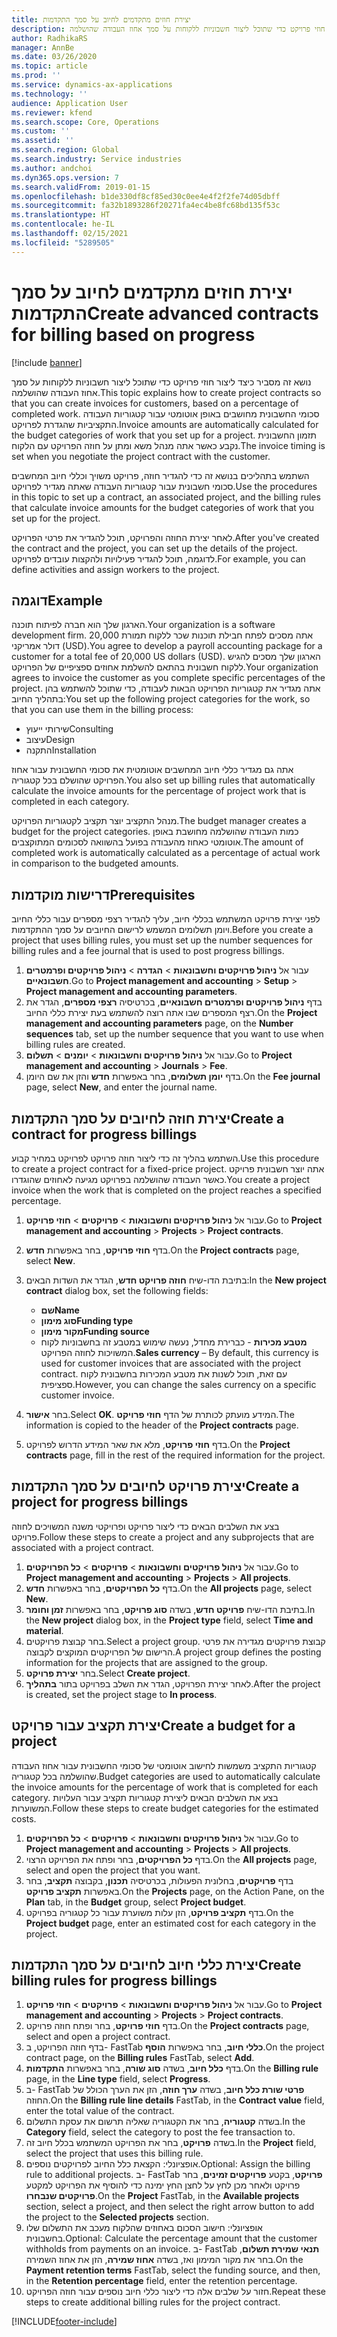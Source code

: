 ```yaml
---
title: יצירת חוזים מתקדמים לחיוב על סמך התקדמות
description: נושא זה מסביר כיצד ליצור חוזי פרויקט כדי שתוכל ליצור חשבוניות ללקוחות על סמך אחוז העבודה שהושלמה.
author: RadhikaRS
manager: AnnBe
ms.date: 03/26/2020
ms.topic: article
ms.prod: ''
ms.service: dynamics-ax-applications
ms.technology: ''
audience: Application User
ms.reviewer: kfend
ms.search.scope: Core, Operations
ms.custom: ''
ms.assetid: ''
ms.search.region: Global
ms.search.industry: Service industries
ms.author: andchoi
ms.dyn365.ops.version: 7
ms.search.validFrom: 2019-01-15
ms.openlocfilehash: b1de330df8cf85ed30c0ee4e4f2f2fe74d05dbff
ms.sourcegitcommit: fa32b1893286f20271fa4ec4be8fc68bd135f53c
ms.translationtype: HT
ms.contentlocale: he-IL
ms.lasthandoff: 02/15/2021
ms.locfileid: "5289505"
---
```

# <a name="create-advanced-contracts-for-billing-based-on-progress"></a><span data-ttu-id="af909-103">יצירת חוזים מתקדמים לחיוב על סמך התקדמות</span><span class="sxs-lookup"><span data-stu-id="af909-103">Create advanced contracts for billing based on progress</span></span>
[!include [banner](../includes/banner.md)]

<span data-ttu-id="af909-104">נושא זה מסביר כיצד ליצור חוזי פרויקט כדי שתוכל ליצור חשבוניות ללקוחות על סמך אחוז העבודה שהושלמה.</span><span class="sxs-lookup"><span data-stu-id="af909-104">This topic explains how to create project contracts so that you can create invoices for customers, based on a percentage of completed work.</span></span> <span data-ttu-id="af909-105">סכומי החשבונית מחושבים באופן אוטומטי עבור קטגוריות העבודה התקציביות שהגדרת לפרויקט.</span><span class="sxs-lookup"><span data-stu-id="af909-105">Invoice amounts are automatically calculated for the budget categories of work that you set up for a project.</span></span> <span data-ttu-id="af909-106">תזמון החשבונית נקבע כאשר אתה מנהל משא ומתן על חוזה הפרויקט עם הלקוח.</span><span class="sxs-lookup"><span data-stu-id="af909-106">The invoice timing is set when you negotiate the project contract with the customer.</span></span>

<span data-ttu-id="af909-107">השתמש בתהליכים בנושא זה כדי להגדיר חוזה, פרויקט משויך וכללי חיוב המחשבים סכומי חשבונית עבור קטגוריות העבודה שאתה מגדיר לפרויקט.</span><span class="sxs-lookup"><span data-stu-id="af909-107">Use the procedures in this topic to set up a contract, an associated project, and the billing rules that calculate invoice amounts for the budget categories of work that you set up for the project.</span></span>

<span data-ttu-id="af909-108">לאחר יצירת החוזה והפרויקט, תוכל להגדיר את פרטי הפרויקט.</span><span class="sxs-lookup"><span data-stu-id="af909-108">After you've created the contract and the project, you can set up the details of the project.</span></span> <span data-ttu-id="af909-109">לדוגמה, תוכל להגדיר פעילויות ולהקצות עובדים לפרויקט.</span><span class="sxs-lookup"><span data-stu-id="af909-109">For example, you can define activities and assign workers to the project.</span></span>

## <a name="example"></a><span data-ttu-id="af909-110">דוגמה</span><span class="sxs-lookup"><span data-stu-id="af909-110">Example</span></span>

<span data-ttu-id="af909-111">הארגון שלך הוא חברה לפיתוח תוכנה.</span><span class="sxs-lookup"><span data-stu-id="af909-111">Your organization is a software development firm.</span></span> <span data-ttu-id="af909-112">אתה מסכים לפתח חבילת תוכנות שכר ללקוח תמורת 20,000 דולר אמריקני (USD).</span><span class="sxs-lookup"><span data-stu-id="af909-112">You agree to develop a payroll accounting package for a customer for a total fee of 20,000 US dollars (USD).</span></span> <span data-ttu-id="af909-113">הארגון שלך מסכים להגיש ללקוח חשבונית בהתאם להשלמת אחוזים ספציפיים של הפרויקט.</span><span class="sxs-lookup"><span data-stu-id="af909-113">Your organization agrees to invoice the customer as you complete specific percentages of the project.</span></span> <span data-ttu-id="af909-114">אתה מגדיר את קטגוריות הפרויקט הבאות לעבודה, כדי שתוכל להשתמש בהן בתהליך החיוב:</span><span class="sxs-lookup"><span data-stu-id="af909-114">You set up the following project categories for the work, so that you can use them in the billing process:</span></span>

- <span data-ttu-id="af909-115">שירותי ייעוץ</span><span class="sxs-lookup"><span data-stu-id="af909-115">Consulting</span></span>
- <span data-ttu-id="af909-116">עיצוב</span><span class="sxs-lookup"><span data-stu-id="af909-116">Design</span></span>
- <span data-ttu-id="af909-117">התקנה</span><span class="sxs-lookup"><span data-stu-id="af909-117">Installation</span></span>

<span data-ttu-id="af909-118">אתה גם מגדיר כללי חיוב המחשבים אוטומטית את סכומי החשבונית עבור אחוז הפרויקט שהושלם בכל קטגוריה.</span><span class="sxs-lookup"><span data-stu-id="af909-118">You also set up billing rules that automatically calculate the invoice amounts for the percentage of project work that is completed in each category.</span></span>

<span data-ttu-id="af909-119">מנהל התקציב יוצר תקציב לקטגוריות הפרויקט.</span><span class="sxs-lookup"><span data-stu-id="af909-119">The budget manager creates a budget for the project categories.</span></span> <span data-ttu-id="af909-120">כמות העבודה שהושלמה מחושבת באופן אוטומטי כאחוז מהעבודה בפועל בהשוואה לסכומים המתוקצבים.</span><span class="sxs-lookup"><span data-stu-id="af909-120">The amount of completed work is automatically calculated as a percentage of actual work in comparison to the budgeted amounts.</span></span>

## <a name="prerequisites"></a><span data-ttu-id="af909-121">דרישות מוקדמות</span><span class="sxs-lookup"><span data-stu-id="af909-121">Prerequisites</span></span>

<span data-ttu-id="af909-122">לפני יצירת פרויקט המשתמש בכללי חיוב, עליך להגדיר רצפי מספרים עבור כללי החיוב ויומן תשלומים המשמש לרישום החיובים על סמך ההתקדמות.</span><span class="sxs-lookup"><span data-stu-id="af909-122">Before you create a project that uses billing rules, you must set up the number sequences for billing rules and a fee journal that is used to post progress billings.</span></span>

1. <span data-ttu-id="af909-123">עבור אל **ניהול פרויקטים וחשבונאות** \> **הגדרה** \> **ניהול פרויקטים ופרמטרים חשבונאיים**.</span><span class="sxs-lookup"><span data-stu-id="af909-123">Go to **Project management and accounting** \> **Setup** \> **Project management and accounting parameters**.</span></span>
2. <span data-ttu-id="af909-124">בדף **ניהול פרויקטים ופרמטרים חשבונאיים**, בכרטיסיה **רצפי מספרים**, הגדר את רצף המספרים שבו אתה רוצה להשתמש בעת יצירת כללי החיוב.</span><span class="sxs-lookup"><span data-stu-id="af909-124">On the **Project management and accounting parameters** page, on the **Number sequences** tab, set up the number sequence that you want to use when billing rules are created.</span></span>
3. <span data-ttu-id="af909-125">עבור אל **ניהול פרויקטים וחשבונאות** \> **יומנים** \> **תשלום**.</span><span class="sxs-lookup"><span data-stu-id="af909-125">Go to **Project management and accounting** \> **Journals** \> **Fee**.</span></span>
4. <span data-ttu-id="af909-126">בדף **יומן תשלומים**, בחר באפשרות **חדש** והזן את שם היומן.</span><span class="sxs-lookup"><span data-stu-id="af909-126">On the **Fee journal** page, select **New**, and enter the journal name.</span></span>

## <a name="create-a-contract-for-progress-billings"></a><span data-ttu-id="af909-127">יצירת חוזה לחיובים על סמך התקדמות</span><span class="sxs-lookup"><span data-stu-id="af909-127">Create a contract for progress billings</span></span>

<span data-ttu-id="af909-128">השתמש בהליך זה כדי ליצור חוזה פרויקט לפרויקט במחיר קבוע.</span><span class="sxs-lookup"><span data-stu-id="af909-128">Use this procedure to create a project contract for a fixed-price project.</span></span> <span data-ttu-id="af909-129">אתה יוצר חשבונית פרויקט כאשר העבודה שהושלמה בפרויקט מגיעה לאחוזים שהוגדרו.</span><span class="sxs-lookup"><span data-stu-id="af909-129">You create a project invoice when the work that is completed on the project reaches a specified percentage.</span></span>

1. <span data-ttu-id="af909-130">עבור אל **ניהול פרויקטים וחשבונאות** \> **פרויקטים** \> **חוזי פרויקט**.</span><span class="sxs-lookup"><span data-stu-id="af909-130">Go to **Project management and accounting** \> **Projects** \> **Project contracts**.</span></span>
2. <span data-ttu-id="af909-131">בדף **חוזי פרויקט**, בחר באפשרות **חדש**.</span><span class="sxs-lookup"><span data-stu-id="af909-131">On the **Project contracts** page, select **New**.</span></span>
3. <span data-ttu-id="af909-132">בתיבת הדו-שיח **חוזה פרויקט חדש**, הגדר את השדות הבאים:</span><span class="sxs-lookup"><span data-stu-id="af909-132">In the **New project contract** dialog box, set the following fields:</span></span>

    - <span data-ttu-id="af909-133">**שם**</span><span class="sxs-lookup"><span data-stu-id="af909-133">**Name**</span></span>
    - <span data-ttu-id="af909-134">**סוג מימון**</span><span class="sxs-lookup"><span data-stu-id="af909-134">**Funding type**</span></span>
    - <span data-ttu-id="af909-135">**מקור מימון**</span><span class="sxs-lookup"><span data-stu-id="af909-135">**Funding source**</span></span>
    - <span data-ttu-id="af909-136">**מטבע מכירות** - כברירת מחדל, נעשה שימוש במטבע זה בחשבוניות לקוח המשויכות לחוזה הפרויקט.</span><span class="sxs-lookup"><span data-stu-id="af909-136">**Sales currency** – By default, this currency is used for customer invoices that are associated with the project contract.</span></span> <span data-ttu-id="af909-137">עם זאת, תוכל לשנות את מטבע המכירות בחשבונית לקוח ספציפית.</span><span class="sxs-lookup"><span data-stu-id="af909-137">However, you can change the sales currency on a specific customer invoice.</span></span>

4. <span data-ttu-id="af909-138">בחר **אישור**.</span><span class="sxs-lookup"><span data-stu-id="af909-138">Select **OK**.</span></span> <span data-ttu-id="af909-139">המידע מועתק לכותרת של הדף **חוזי פרויקט**.</span><span class="sxs-lookup"><span data-stu-id="af909-139">The information is copied to the header of the **Project contracts** page.</span></span>
5. <span data-ttu-id="af909-140">בדף **חוזי פרויקט**, מלא את שאר המידע הדרוש לפרויקט.</span><span class="sxs-lookup"><span data-stu-id="af909-140">On the **Project contracts** page, fill in the rest of the required information for the project.</span></span>

## <a name="create-a-project-for-progress-billings"></a><span data-ttu-id="af909-141">יצירת פרויקט לחיובים על סמך התקדמות</span><span class="sxs-lookup"><span data-stu-id="af909-141">Create a project for progress billings</span></span>

<span data-ttu-id="af909-142">בצע את השלבים הבאים כדי ליצור פרויקט ופרויקטי משנה המשויכים לחוזה פרויקט.</span><span class="sxs-lookup"><span data-stu-id="af909-142">Follow these steps to create a project and any subprojects that are associated with a project contract.</span></span>

1. <span data-ttu-id="af909-143">עבור אל **ניהול פרויקטים וחשבונאות** \> **פרויקטים** \> **כל הפרויקטים**.</span><span class="sxs-lookup"><span data-stu-id="af909-143">Go to **Project management and accounting** \> **Projects** \> **All projects**.</span></span>
2. <span data-ttu-id="af909-144">בדף **כל הפרויקטים**, בחר באפשרות **חדש**.</span><span class="sxs-lookup"><span data-stu-id="af909-144">On the **All projects** page, select **New**.</span></span>
3. <span data-ttu-id="af909-145">בתיבת הדו-שיח **פרויקט חדש**, בשדה **סוג פרויקט**, בחר באפשרות **זמן וחומר**.</span><span class="sxs-lookup"><span data-stu-id="af909-145">In the **New project** dialog box, in the **Project type** field, select **Time and material**.</span></span>
4. <span data-ttu-id="af909-146">בחר קבוצת פרויקטים.</span><span class="sxs-lookup"><span data-stu-id="af909-146">Select a project group.</span></span> <span data-ttu-id="af909-147">קבוצת פרויקטים מגדירה את פרטי הרישום של הפרויקטים המוקצים לקבוצה.</span><span class="sxs-lookup"><span data-stu-id="af909-147">A project group defines the posting information for the projects that are assigned to the group.</span></span>
5. <span data-ttu-id="af909-148">בחר **יצירת פרויקט**.</span><span class="sxs-lookup"><span data-stu-id="af909-148">Select **Create project**.</span></span>
6. <span data-ttu-id="af909-149">לאחר יצירת הפרויקט, הגדר את השלב בפרויקט בתור **בתהליך**.</span><span class="sxs-lookup"><span data-stu-id="af909-149">After the project is created, set the project stage to **In process**.</span></span>

## <a name="create-a-budget-for-a-project"></a><span data-ttu-id="af909-150">יצירת תקציב עבור פרויקט</span><span class="sxs-lookup"><span data-stu-id="af909-150">Create a budget for a project</span></span>

<span data-ttu-id="af909-151">קטגוריות התקציב משמשות לחישוב אוטומטי של סכומי החשבונית עבור אחוז העבודה שהושלמה בכל קטגוריה.</span><span class="sxs-lookup"><span data-stu-id="af909-151">Budget categories are used to automatically calculate the invoice amounts for the percentage of work that is completed for each category.</span></span> <span data-ttu-id="af909-152">בצע את השלבים הבאים ליצירת קטגוריות תקציב עבור העלויות המשוערות.</span><span class="sxs-lookup"><span data-stu-id="af909-152">Follow these steps to create budget categories for the estimated costs.</span></span>

1. <span data-ttu-id="af909-153">עבור אל **ניהול פרויקטים וחשבונאות** \> **פרויקטים** \> **כל הפרויקטים**.</span><span class="sxs-lookup"><span data-stu-id="af909-153">Go to **Project management and accounting** \> **Projects** \> **All projects**.</span></span>
2. <span data-ttu-id="af909-154">בדף **כל הפרויקטים**, בחר ופתח את הפרויקט הרצוי.</span><span class="sxs-lookup"><span data-stu-id="af909-154">On the **All projects** page, select and open the project that you want.</span></span>
3. <span data-ttu-id="af909-155">בדף **פרויקטים**, בחלונית הפעולות, בכרטיסיה **תכנון**, בקבוצה **תקציב**, בחר באפשרות **תקציב פרויקט**.</span><span class="sxs-lookup"><span data-stu-id="af909-155">On the **Projects** page, on the Action Pane, on the **Plan** tab, in the **Budget** group, select **Project budget**.</span></span>
4. <span data-ttu-id="af909-156">בדף **תקציב פרויקט**, הזן עלות משוערת עבור כל קטגוריה בפרויקט.</span><span class="sxs-lookup"><span data-stu-id="af909-156">On the **Project budget** page, enter an estimated cost for each category in the project.</span></span>

## <a name="create-billing-rules-for-progress-billings"></a><span data-ttu-id="af909-157">יצירת כללי חיוב לחיובים על סמך התקדמות</span><span class="sxs-lookup"><span data-stu-id="af909-157">Create billing rules for progress billings</span></span>

1. <span data-ttu-id="af909-158">עבור אל **ניהול פרויקטים וחשבונאות** \> **פרויקטים** \> **חוזי פרויקט**.</span><span class="sxs-lookup"><span data-stu-id="af909-158">Go to **Project management and accounting** \> **Projects** \> **Project contracts**.</span></span>
2. <span data-ttu-id="af909-159">בדף **חוזי פרויקט**, בחר ופתח חוזה פרויקט.</span><span class="sxs-lookup"><span data-stu-id="af909-159">On the **Project contracts** page, select and open a project contract.</span></span>
3. <span data-ttu-id="af909-160">בדף חוזה הפרויקט, ב- FastTab **כללי חיוב**, בחר באפשרות **הוסף**.</span><span class="sxs-lookup"><span data-stu-id="af909-160">On the project contract page, on the **Billing rules** FastTab, select **Add**.</span></span>
4. <span data-ttu-id="af909-161">בדף **כלל חיוב**, בשדה **סוג שורה**, בחר באפשרות **התקדמות**.</span><span class="sxs-lookup"><span data-stu-id="af909-161">On the **Billing rule** page, in the **Line type** field, select **Progress**.</span></span>
5. <span data-ttu-id="af909-162">ב- FastTab **פרטי שורת כלל חיוב**, בשדה **ערך חוזה**, הזן את הערך הכולל של החוזה.</span><span class="sxs-lookup"><span data-stu-id="af909-162">On the **Billing rule line details** FastTab, in the **Contract value** field, enter the total value of the contract.</span></span>
6. <span data-ttu-id="af909-163">בשדה **קטגוריה**, בחר את הקטגוריה שאליה תרשום את עסקת התשלום.</span><span class="sxs-lookup"><span data-stu-id="af909-163">In the **Category** field, select the category to post the fee transaction to.</span></span>
7. <span data-ttu-id="af909-164">בשדה **פרויקט**, בחר את הפרויקט המשתמש בכלל חיוב זה.</span><span class="sxs-lookup"><span data-stu-id="af909-164">In the **Project** field, select the project that uses this billing rule.</span></span>
8. <span data-ttu-id="af909-165">אופציונלי: הקצאת כלל החיוב לפרויקטים נוספים.</span><span class="sxs-lookup"><span data-stu-id="af909-165">Optional: Assign the billing rule to additional projects.</span></span> <span data-ttu-id="af909-166">ב- FastTab **פרויקט**, בקטע **פרויקטים זמינים**, בחר פרויקט ולאחר מכן לחץ על לחצן החץ ימינה כדי להוסיף את הפרויקט למקטע **פרויקטים שנבחרו**.</span><span class="sxs-lookup"><span data-stu-id="af909-166">On the **Project** FastTab, in the **Available projects** section, select a project, and then select the right arrow button to add the project to the **Selected projects** section.</span></span>
9. <span data-ttu-id="af909-167">אופציונלי: חישוב הסכום באחוזים שהלקוח מעכב את התשלום שלו בחשבונית.</span><span class="sxs-lookup"><span data-stu-id="af909-167">Optional: Calculate the percentage amount that the customer withholds from payments on an invoice.</span></span> <span data-ttu-id="af909-168">ב- FastTab **תנאי שמירת תשלום**, בחר את מקור המימון ואז, בשדה **אחוז שמירה**, הזן את אחוז השמירה.</span><span class="sxs-lookup"><span data-stu-id="af909-168">On the **Payment retention terms** FastTab, select the funding source, and then, in the **Retention percentage** field, enter the retention percentage.</span></span>
10. <span data-ttu-id="af909-169">חזור על שלבים אלה כדי ליצור כללי חיוב נוספים עבור חוזה הפרויקט.</span><span class="sxs-lookup"><span data-stu-id="af909-169">Repeat these steps to create additional billing rules for the project contract.</span></span>


[!INCLUDE[footer-include](../includes/footer-banner.md)]